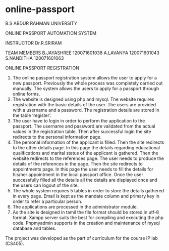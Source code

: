 # online-passport

B.S ABDUR RAHMAN UNIVERSITY

ONLINE PASSPORT AUTOMATION SYSTEM

INSTRUCTOR
Dr.R.SRIRAM

TEAM MEMBERS
B.JAYASHREE
120071601038
A.LAVANYA
120071601043
S.NANDITHA
120071601063
	

ONLINE PASSPORT REGISTRATION

1.	The online passport registration system allows the user to apply for a new passport. Previously the whole process was completely carried out manually. The system allows the users to apply for a passport through online forms.
2.	The website is designed using php and mysql.  The website requires registration with the basic details of the user. The users are provided with a username and a password. The registration details are stored in the table ‘register’.
3.	The user have to login in order to perform the application to the passport. The username and password are validated from the actual values in the registration table. Then after successful login the site redirects to the personal information page.
4.	The personal information of the applicant is filled. Then the site redirects to the other details page. In this page the details regarding educational qualifications and marital status of the applicant is gathered. Then the website redirects to the references page. The user needs to produce the details of the references in the page. Then the site redirects to appointments page. In this page the user needs to fill the details for his/her appointment in the local passport office. Once the user successfully filled all the details all the details are displayed once and the users can logout of the site.
5.	The whole system requires 5 tables in order to store the details gathered in every page. Email is kept as the mandate column and primary key in order to refer a particular person.
6.	The applications are processed in the administrator module.
7.	As the site is designed in tamil the file format should be stored in utf-8 format. Xampp server suits the best for compiling and executing the php code. Phpmyadmin supports in the creation and maintenance of mysql database and tables.


The project was developed as the part of curriculum for the course IP lab (CS405).
